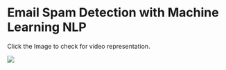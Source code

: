 # Email Spam Detection with Machine Learning NLP 

Click the Image to check for video representation. 

<html><a href="https://youtu.be/vdpCJsaA7ws"><img src="![EM](https://user-images.githubusercontent.com/118778677/225798918-538f95e9-b67b-4552-8d1e-7062f044ddd4.jpg)
"></a></html>

